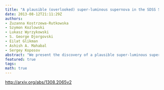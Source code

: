 ```yaml
---
title: "A plausible (overlooked) super-luminous supernova in the SDSS Stripe 82   data"
date: 2013-08-12T21:11:29Z
authors:
- Zuzanna Kostrzewa-Rutkowska
- Szymon Kozlowski
- Lukasz Wyrzykowski
- S. George Djorgovski
- Eilat Glikman
- Ashish A. Mahabal
- Sergey Koposov
abstract: "We present the discovery of a plausible super-luminous supernova (SLSN), found in the archival data of Sloan Digital Sky Survey (SDSS) Stripe 82, called PSN 000123+000504. The supernova peaked at M_g<-21.3 mag in the second half of September 2005, but was missed by the real-time supernova hunt. The observed part of the light curve (17 epochs) showed that the rise to the maximum took over 30 days, while the decline time lasted at least 70 days (observed frame), closely resembling other SLSNe of SN2007bi type. Spectrum of the host galaxy reveals a redshift of z=0.281 and the distance modulus of mu=40.77 mag. Combining this information with the SDSS photometry, we found the host galaxy to be an LMC-like irregular dwarf galaxy with the absolute magnitude of M_B=-18.2+/-0.2 mag and the oxygen abundance of 12+log[O/H]=8.3+/-0.2. Our SLSN follows the relation for the most energetic/super-luminous SNe exploding in low-metallicity environments, but we found no clear evidence for SLSNe to explode in low-luminosity (dwarf) galaxies only. The available information on the PSN 000123+000504 light curve suggests the magnetar-powered model as a likely scenario of this event. This SLSN is a new addition to a quickly growing family of super-luminous SNe."
featured: true
tags:
math: true
---
```

http://arxiv.org/abs/1308.2065v2
